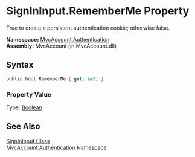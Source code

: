 SignInInput.RememberMe Property
===============================
True to create a persistent authentication cookie; otherwise false.

**Namespace:** [MvcAccount.Authentication][1]  
**Assembly:** MvcAccount (in MvcAccount.dll)

Syntax
------

```csharp
public bool RememberMe { get; set; }
```

### Property Value
Type: [Boolean][2]

See Also
--------
[SignInInput Class][3]  
[MvcAccount.Authentication Namespace][1]  

[1]: ../README.md
[2]: http://msdn.microsoft.com/en-us/library/a28wyd50
[3]: README.md